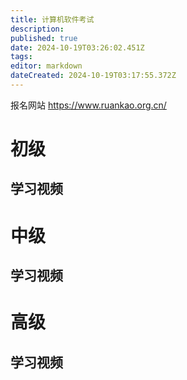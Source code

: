 ```yaml
---
title: 计算机软件考试
description: 
published: true
date: 2024-10-19T03:26:02.451Z
tags: 
editor: markdown
dateCreated: 2024-10-19T03:17:55.372Z
---
```


报名网站 https://www.ruankao.org.cn/

# 初级
## 学习视频




# 中级
## 学习视频






# 高级
## 学习视频